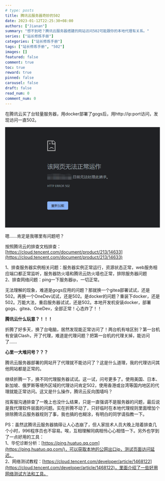 ```yaml
---
# type: posts 
title: 腾讯云服务器奇妙的502
date: 2023-01-12T22:25:30+08:00
authors: ["Jianan"]
summary: "想不到吧？腾讯云服务器搭建的网站访问502可能跟你的本地代理有关系。"
series: ["站长修炼手册"]
categories: ["站长修炼手册"]
tags: ["站长修炼手册", "502"]
images: []
featured: false
comment: true
toc: true
reward: true
pinned: false
carousel: false
draft: false
read_num: 0
comment_num: 0 
---
```


在腾讯云买了台轻量服务器，用docker部署了gogs后，用http://ip:port访问，发现访问一直502。  

![502](502.png)  

嗯……肯定是我哪里有问题吧？  

按照腾讯云的排查文档排查：  
[https://cloud.tencent.com/document/product/213/14633](https://cloud.tencent.com/document/product/213/14633)  

1、排查服务器实例相关问题：服务器实例正常运行，资源状态正常，web服务相应端口都正常监听，服务器防火墙和腾讯云防火墙也正常，排除服务器问题  
2、排查网络问题：ping一下服务器ip，一切正常。  

无法理解的现象，难道是gogs应用的问题？那就换一个gitea部署试试，还是502。再换一个OneDev试试，还是502。是docker的问题？重装下docker，还是502。万能大法，重启服务器试试，还是502。本地开发机安装docker，部署gogs、gitea、OneDev，全部正常！心态炸了！！  

**腾讯云什么玩意？！！！**  

折腾了好多天，换了台电脑，居然发现能正常访问了！两台机有啥区别？第一台机有安装Clash，开了代理，难道是代理问题？把第一台机的代理关掉，能访问了……  

**心里一大堆问号？？？**  

腾讯云服务器部署的网站开了代理就不能访问了？这是什么道理，我的代理访问其他网站都是正常的。  

继续折腾一下，换不同代理服务器试试。这一试，问号更多了。使用美国、日本、新加坡、俄罗斯等境外区域的代理访问肯定502，使用香港或台湾等国内地区的代理就能正常访问。这又是什么操作，腾讯云反向围墙吗？ 

找客服沟通排查了一晚上也没什么结果，只是一直强调不是服务器的问题，最后说是我代理软件层面的问题。实在折腾不动了，只好临时在本地代理规则里面增加个排除腾讯云服务器规则了事，我也搞的也糊涂，有明白的同学请指教一下。 

PS：虽然这腾讯云服务器搞得让人心态崩了，但人家技术人员大晚上陪着排查几个小时，996程序员也不容易。唉，互相理解同病相怜心心相惜一下。另外也学到了一点好用的工具：  
1、华佗诊断分析：[https://ping.huatuo.qq.com](https://ping.huatuo.qq.com/)，可以获取本地的公网出口ip，测试页面访问延迟。  
2、网络测试教程：[https://cloud.tencent.com/developer/article/1468122](https://cloud.tencent.com/developer/article/1468122)，里面介绍了一些好用网络测试方法和工具。


